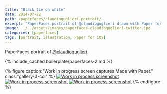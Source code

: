 ```yaml
---
title: "Black tie on white"
date: 2014-07-22
path: /paperfaces/claudioguglieri-portrait/
excerpt: "PaperFaces portrait of @claudioguglieri drawn with Paper for iOS on an iPad."
image: ../../assets/images/paperfaces-claudioguglieri-twitter.jpg
categories: [paperfaces]
tags: [portrait, illustration, Paper for iOS]
---
```


PaperFaces portrait of [@claudioguglieri](https://twitter.com/claudioguglieri).

{% include_cached boilerplate/paperfaces-2.md %}

{% figure caption:"Work in progress screen captures Made with Paper." class:"gallery-3-col" %}
[![Work in process screenshot](../../assets/images/paperfaces-claudioguglieri-process-1-600.jpg)](../../assets/images/paperfaces-claudioguglieri-process-1-lg.jpg) [![Work in process screenshot](../../assets/images/paperfaces-claudioguglieri-process-2-600.jpg)](../../assets/images/paperfaces-claudioguglieri-process-2-lg.jpg) [![Work in process screenshot](../../assets/images/paperfaces-claudioguglieri-process-3-600.jpg)](../../assets/images/paperfaces-claudioguglieri-process-3-lg.jpg)
{% endfigure %}

